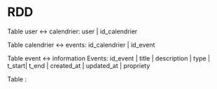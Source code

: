 # RDD

Table user <-> calendrier:
user | id_calendrier 

Table calendrier <-> events:
id_calendrier | id_event

Table event <-> information Events:
id_event | title | description | type | t_start| t_end | created_at | updated_at | propriety


Table :




